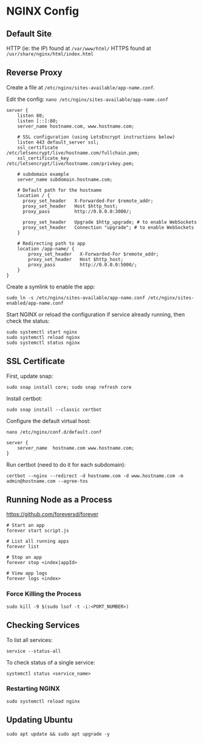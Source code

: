 # NGINX Config

## Default Site

HTTP (ie: the IP) found at `/var/www/html/`
HTTPS found at `/usr/share/nginx/html/index.html`

## Reverse Proxy

Create a file at `/etc/nginx/sites-available/app-name.conf`.

Edit the config: `nano /etc/nginx/sites-available/app-name.conf`

```
server {
    listen 80;
    listen [::]:80;
    server_name hostname.com, www.hostname.com;
    
    # SSL configuration (using LetsEncrypt instructions below)
    listen 443 default_server ssl;
    ssl_certificate     /etc/letsencrypt/live/hostname.com/fullchain.pem;
    ssl_certificate_key /etc/letsencrypt/live/hostname.com/privkey.pem;

    # subdomain example
    server_name subdomain.hostname.com;

    # Default path for the hostname
    location / {
      proxy_set_header   X-Forwarded-For $remote_addr;
      proxy_set_header   Host $http_host;
      proxy_pass         http://0.0.0.0:3000/;

      proxy_set_header   Upgrade $http_upgrade; # to enable WebSockets
      proxy_set_header   Connection "upgrade"; # to enable WebSockets
    }

    # Redirecting path to app
    location /app-name/ {
        proxy_set_header   X-Forwarded-For $remote_addr;
        proxy_set_header   Host $http_host;
        proxy_pass         http://0.0.0.0:5000/;
    }
}
```

Create a symlink to enable the app:

```
sudo ln -s /etc/nginx/sites-available/app-name.conf /etc/nginx/sites-enabled/app-name.conf
```

Start NGINX or reload the configuration if service already running, then check the status:

```
sudo systemctl start nginx
sudo systemctl reload nginx
sudo systemctl status nginx
```

## SSL Certificate

First, update snap:

```
sudo snap install core; sudo snap refresh core
```

Install certbot:

```
sudo snap install --classic certbot
```

Configure the default virtual host:

```
nano /etc/nginx/conf.d/default.conf

server {
    server_name  hostname.com www.hostname.com;
}
```

Run certbot (need to do it for each subdomain):

```
certbot --nginx --redirect -d hostname.com -d www.hostname.com -m admin@hostname.com --agree-tos
```

## Running Node as a Process

https://github.com/foreversd/forever

```
# Start an app
forever start script.js

# List all running apps
forever list

# Stop an app
forever stop <index|appId>

# View app logs
forever logs <index>
```

### Force Killing the Process

```
sudo kill -9 $(sudo lsof -t -i:<PORT_NUMBER>)
```

## Checking Services

To list all services:

```
service --status-all
```

To check status of a single service:

```
systemctl status <service_name>
```

### Restarting NGINX

```
sudo systemctl reload nginx
```

## Updating Ubuntu

```
sudo apt update && sudo apt upgrade -y
```
